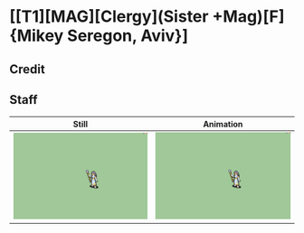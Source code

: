 # [\[T1\]\[MAG\]\[Clergy\]\(Sister +Mag\)\[F\]{Mikey Seregon, Aviv}]

## Credit


	
## Staff

| Still | Animation |
| :---: | :-------: |
| ![Staff still](./Staff_000.png) | ![Staff animation](./Staff.gif) |
